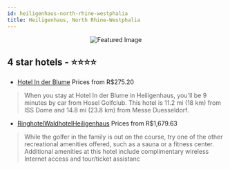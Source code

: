 ```yaml
---
id: heiligenhaus-north-rhine-westphalia
title: Heiligenhaus, North Rhine-Westphalia
---
```


<center><img src="https://i.travelapi.com/hotels/36000000/35560000/35555900/35555868/91d3a5a6_z.jpg" alt="Featured Image" /></center>


##  4 star hotels - ⭐️⭐️⭐️⭐️

-    [Hotel In der Blume](https://us.hurb.com/hotels/heiligenhaus/hotel-in-der-blume-JNP-JP703489?cmp=18055) Prices from R$275.20
   > When you stay at Hotel In der Blume in Heiligenhaus, you'll be 9 minutes by car from Hosel Golfclub. This hotel is 11.2 mi (18 km) from ISS Dome and 14.8 mi (23.8 km) from Messe Duesseldorf.
-    [RinghotelWaldhotelHeiligenhaus](https://us.hurb.com/hotels/heiligenhaus/ringhotelwaldhotelheiligenhaus-JNP-JP635914?cmp=18055) Prices from R$1,679.63
   > While the golfer in the family is out on the course, try one of the other recreational amenities offered, such as a sauna or a fitness center. Additional amenities at this hotel include complimentary wireless Internet access and tour/ticket assistanc
